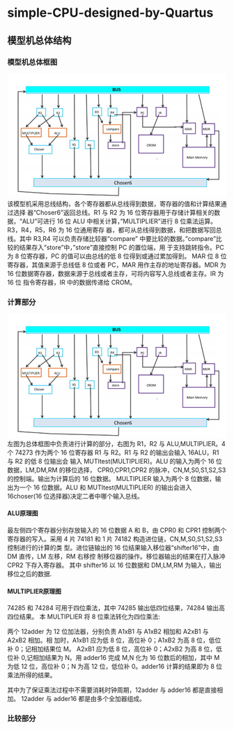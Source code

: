 # simple-CPU-designed-by-Quartus
## 模型机总体结构
### 模型机总体框图
![image](https://github.com/skylancer2019/simple-CPU-designed-by-Quartus/blob/main/pic/structure.jpg)
该模型机采用总线结构，各个寄存器都从总线得到数据，寄存器的值和计算结果通过选择
器“Choser6”返回总线。R1 与 R2 为 16 位寄存器用于存储计算相关的数据，“ALU”可进行 16
位 ALU 中相关计算，”MULTIPLIER”进行 8 位乘法运算。R3，R4，R5，R6 为 16 位通用寄存
器，都可从总线得到数据，和把数据写回总线。其中 R3,R4 可以负责存储比较器“compare”
中要比较的数据。”compare”比较的结果存入”store”中，”store”直接控制 PC 的置位端，用
于支持跳转指令。PC 为 8 位寄存器，PC 的值可以由总线的低 8 位得到或通过累加得到。
MAR 位 8 位寄存器，其值来源于总线低 8 位或者 PC，MAR 用作主存的地址寄存器。MDR
为 16 位数据寄存器，数据来源于总线或者主存，可将内容写入总线或者主存。IR 为 16 位
指令寄存器，IR 中的数据传递给 CROM。
### 计算部分
![image](https://github.com/skylancer2019/simple-CPU-designed-by-Quartus/blob/main/pic/structure.jpg)
左图为总体框图中负责进行计算的部分，右图为 R1，R2 与 ALU,MULTIPLIER。4 个 74273
作为两个 16 位寄存器 R1 与 R2。R1 与 R2 的输出会输入 16ALU，R1 与 R2 的低 8 位输出会
输入 MUTItest(MULTIPLIER)。ALU 的输入为两个 16 位数据，LM,DM,RM 的移位选择，
CPR0,CPR1,CPR2 的脉冲，CN,M,S0,S1,S2,S3 的控制端。输出为计算后的 16 位数据。
MULTIPLIER 输入为两个 8 位数据，输出为一个 16 位数据。ALU 和 MUTItest(MULTIPLIER)
的输出会进入 16choser(16 位选择器)决定二者中哪个输入总线。
#### ALU原理图

最左侧四个寄存器分别存放输入的 16 位数据 A 和 B，由 CPR0 和 CPR1 控制两个寄存器的写入。采用 4 片 74181 和 1 片 74182 构造进位链，CN,M,S0,S1,S2,S3 控制进行的计算的类
型。进位链输出的 16 位结果输入移位器“shifter16”中，由 DM 直传，LM 左移，RM 右移控
制移位器的操作。移位器输出的结果在打入脉冲 CPR2 下存入寄存器。
其中 shifter16 以 16 位数据和 DM,LM,RM 为输入，输出移位之后的数据.
#### MULTIPLIER原理图
74285 和 74284 可用于四位乘法，其中 74285 输出低四位结果，74284 输出高四位结果。
本 MULTIPLIER 将 8 位乘法转化为四位乘法:


两个 12adder 为 12 位加法器，分别负责 A1xB1 与 A1xB2 相加和 A2xB1 与 A2xB2 相加。相
加时，A1xB1 应为低 8 位，高位补 0；A1xB2 为高 8 位，低位补 0；记相加结果位 M。
A2xB1 应为低 8 位，高位补 0；A2xB2 为高 8 位，低位补 0,记相加结果为 N。用 adder16
完成 M,N 化为 16 位数后的相加，其中 M 为低 12 位，高位补 0；N 为高 12 位，低位补
0。adder16 计算的结果即为 8 位乘法所得的结果。

其中为了保证乘法过程中不需要消耗时钟周期，12adder 与 adder16 都是直接相加。
12adder 与 adder16 都是由多个全加器组成。

### 比较部分

